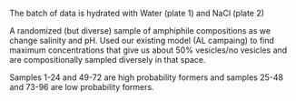 The batch of data is hydrated with Water (plate 1) and NaCl (plate 2)

A randomized (but diverse) sample of amphiphile compositions as we change salinity and pH. Used our existing model (AL campaing) to find maximum concentrations that give us about 50% vesicles/no vesicles and are compositionally sampled diversely in that space.

Samples 1-24 and 49-72 are high probability formers and samples 25-48 and 73-96 are low probability formers.
